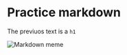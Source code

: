 # Practice markdown
The previuos text is a `h1`

![Markdown meme](https://encrypted-tbn0.gstatic.com/images?q=tbn:ANd9GcRHHQGxFWklZzTZgS9Ulpb0C1beMRTXhl9hPQ&usqp=CAU)
